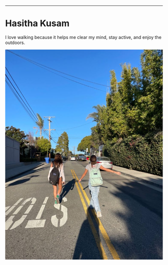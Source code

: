 ---
# Hasitha Kusam

I love walking because it helps me clear my mind, stay active, and enjoy the outdoors.

![Walking Activity](images/walking.jpg)
